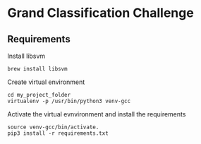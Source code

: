 # Grand Classification Challenge

## Requirements

Install libsvm
```
brew install libsvm
```

Create virtual environment
```
cd my_project_folder
virtualenv -p /usr/bin/python3 venv-gcc
```

Activate the virtual evnvironment and install the requirements
```
source venv-gcc/bin/activate.
pip3 install -r requirements.txt
```
